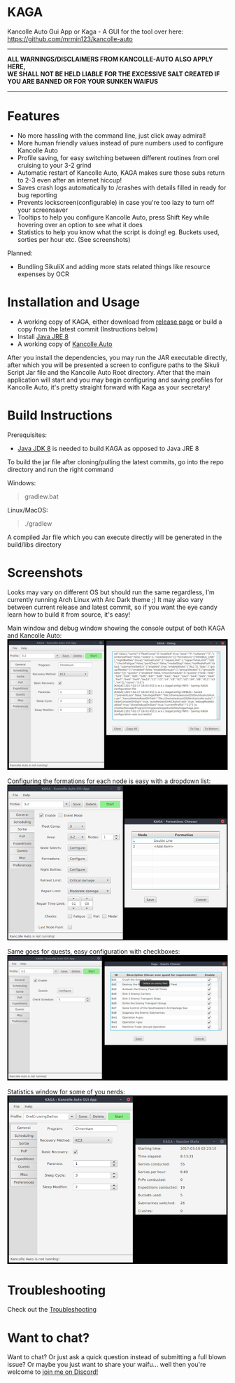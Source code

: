 # KAGA
Kancolle Auto Gui App or Kaga - A GUI for the tool over here: https://github.com/mrmin123/kancolle-auto

---
**ALL WARNINGS/DISCLAIMERS FROM KANCOLLE-AUTO ALSO APPLY HERE,  
WE SHALL NOT BE HELD LIABLE FOR THE EXCESSIVE SALT CREATED IF YOU ARE BANNED OR FOR YOUR SUNKEN WAIFUS**

---

# Features

- No more hassling with the command line, just click away admiral!
- More human friendly values instead of pure numbers used to configure Kancolle Auto
- Profile saving, for easy switching between different routines from orel cruising to your 3-2 grind
- Automatic restart of Kancolle Auto, KAGA makes sure those subs return to 2-3 even after an internet hiccup!
- Saves crash logs automatically to <Kancolle Auto Directory>/crashes with details filled in ready for bug reporting
- Prevents lockscreen(configurable) in case you're too lazy to turn off your screensaver
- Tooltips to help you configure Kancolle Auto, press Shift Key while hovering over an option to see what it does
- Statistics to help you know what the script is doing! eg. Buckets used, sorties per hour etc. (See screenshots)

Planned:
- Bundling SikuliX and adding more stats related things like resource expenses by OCR

# Installation and Usage

* A working copy of KAGA, either download from [release page](https://github.com/waicool20/KAGA/releases) or build a copy from the latest commit (Instructions below)
* Install [Java JRE 8](http://www.oracle.com/technetwork/java/javase/downloads/jre8-downloads-2133155.html)
* A working copy of [Kancolle Auto](https://github.com/mrmin123/kancolle-auto)

After you install the dependencies, you may run the JAR executable directly, after which you will be presented a screen to configure paths to the Sikuli Script Jar file and the Kancolle Auto Root directory.
After that the main application will start and you may begin configuring and saving profiles for Kancolle Auto, it's pretty straight forward with Kaga as your secretary!

# Build Instructions

Prerequisites: 

* [Java JDK 8](http://www.oracle.com/technetwork/java/javase/downloads/jdk8-downloads-2133151.html) is needed to build KAGA as opposed to Java JRE 8

To build the jar file after cloning/pulling the latest commits, go into the repo directory and run the right command

Windows:

> gradlew.bat

Linux/MacOS:

> ./gradlew

A compiled Jar file which you can execute directly will be generated in the build/libs directory

# Screenshots

Looks may vary on different OS but should run the same regardless, I'm currently running Arch Linux with Arc Dark theme ;) 
It may also vary between current release and latest commit, so if you want the eye candy learn how to build it from source, it's easy!


Main window and debug window showing the console output of both KAGA and Kancolle Auto:
![Main and Debug window](screenshots/Main_and_Debug_window.png?raw=true)

Configuring the formations for each node is easy with a dropdown list:
![Choosing formations](screenshots/Choosing_formations.png?raw=true)

Same goes for quests, easy configuration with checkboxes:
![Choosing quests](screenshots/Choosing_quests.png?raw=true)

Statistics window for some of you nerds:
![Statistics window](screenshots/Main_and_Stats_window.png?raw=true)

# Troubleshooting

Check out the [Troubleshooting](https://github.com/waicool20/KAGA/wiki)

# Want to chat?

Want to chat? Or just ask a quick question instead of submitting a full blown issue? Or maybe you just want to share your waifu...
well then you're welcome to [join me on Discord!](https://discord.gg/2tt5Der)



